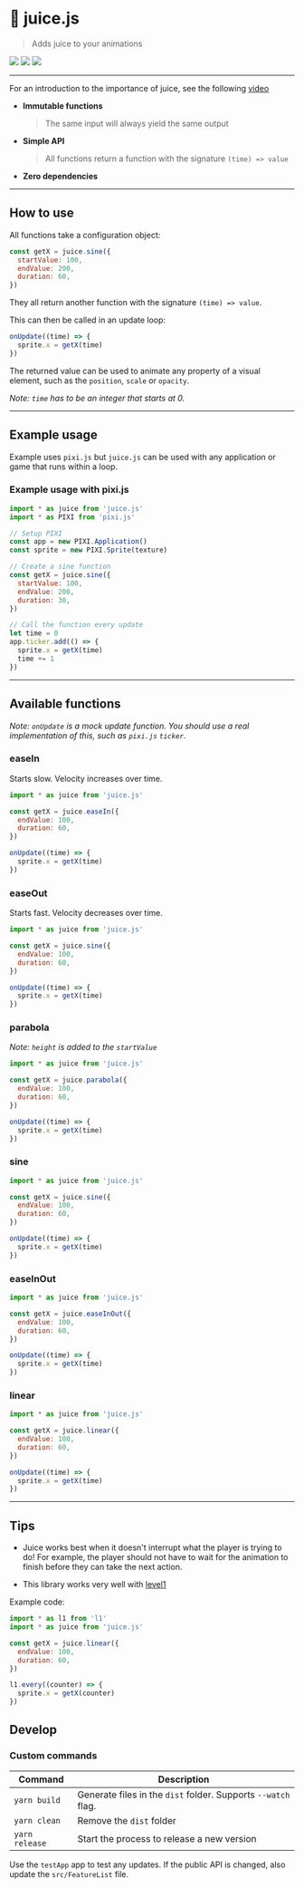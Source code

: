 # :tropical_drink: juice.js

> Adds juice to your animations

<div>
  <img src="https://badgen.net/npm/v/juice.js?icon=npm" />
  <!-- <img src="https://badgen.net/npm/dw/juice.js?icon=npm" /> -->
  <img src="https://badgen.net/bundlephobia/minzip/juice.js" />
  <img src="https://badgen.net/github/last-commit/rymdkraftverk/juice.js?icon=github" />
</div>

---

For an introduction to the importance of juice, see the following [video](https://youtu.be/Fy0aCDmgnxg)

- **Immutable functions**

  > The same input will always yield the same output

- **Simple API**

  > All functions return a function with the signature `(time) => value`

- **Zero dependencies**

---

## How to use

All functions take a configuration object:

```js
const getX = juice.sine({
  startValue: 100,
  endValue: 200,
  duration: 60,
})
```

They all return another function with the signature `(time) => value`.

This can then be called in an update loop:

```js
onUpdate((time) => {
  sprite.x = getX(time)
})
```

The returned value can be used to animate any property of a visual element, such as the `position`, `scale` or `opacity`.

_Note: `time` has to be an integer that starts at 0._

---

## Example usage

Example uses `pixi.js` but `juice.js` can be used with any application or game that runs within a loop.

### Example usage with pixi.js

```js
import * as juice from 'juice.js'
import * as PIXI from 'pixi.js'

// Setup PIXI
const app = new PIXI.Application()
const sprite = new PIXI.Sprite(texture)

// Create a sine function
const getX = juice.sine({
  startValue: 100,
  endValue: 200,
  duration: 30,
})

// Call the function every update
let time = 0
app.ticker.add(() => {
  sprite.x = getX(time)
  time += 1
})
```

---

## Available functions

_Note: `onUpdate` is a mock update function. You should use a real implementation of this, such as `pixi.js` `ticker`._

### easeIn

Starts slow. Velocity increases over time.

```js
import * as juice from 'juice.js'

const getX = juice.easeIn({
  endValue: 100,
  duration: 60,
})

onUpdate((time) => {
  sprite.x = getX(time)
})
```

<!-- TODO: Add gif here -->

### easeOut

Starts fast. Velocity decreases over time.

```js
import * as juice from 'juice.js'

const getX = juice.sine({
  endValue: 100,
  duration: 60,
})

onUpdate((time) => {
  sprite.x = getX(time)
})
```

<!-- TODO: Add gif here -->

### parabola

_Note: `height` is added to the `startValue`_

```js
import * as juice from 'juice.js'

const getX = juice.parabola({
  endValue: 100,
  duration: 60,
})

onUpdate((time) => {
  sprite.x = getX(time)
})
```

<!-- TODO: Add gif here -->

### sine

```js
import * as juice from 'juice.js'

const getX = juice.sine({
  endValue: 100,
  duration: 60,
})

onUpdate((time) => {
  sprite.x = getX(time)
})
```

<!-- TODO: Add gif here -->

### easeInOut

```js
import * as juice from 'juice.js'

const getX = juice.easeInOut({
  endValue: 100,
  duration: 60,
})

onUpdate((time) => {
  sprite.x = getX(time)
})
```

### linear

```js
import * as juice from 'juice.js'

const getX = juice.linear({
  endValue: 100,
  duration: 60,
})

onUpdate((time) => {
  sprite.x = getX(time)
})
```

<!-- TODO: Add gif here -->

<!-- ## Examples with different game loops

Maybe...

### Mainloop.js

### Pixi.js -->

---

## Tips

- Juice works best when it doesn't interrupt what the player is trying to do! For example, the player should not have to wait for the animation to finish before they can take the next action.

- This library works very well with [level1](https://github.com/rymdkraftverk/level1)

Example code:

```js
import * as l1 from 'l1'
import * as juice from 'juice.js'

const getX = juice.linear({
  endValue: 100,
  duration: 60,
})

l1.every((counter) => {
  sprite.x = getX(counter)
})
```

## Develop

### Custom commands

| Command        | Description                                                   |
| -------------- | ------------------------------------------------------------- |
| `yarn build`   | Generate files in the `dist` folder. Supports `--watch` flag. |
| `yarn clean`   | Remove the `dist` folder                                      |
| `yarn release` | Start the process to release a new version                    |

Use the `testApp` app to test any updates. If the public API is changed, also update the `src/FeatureList` file.
